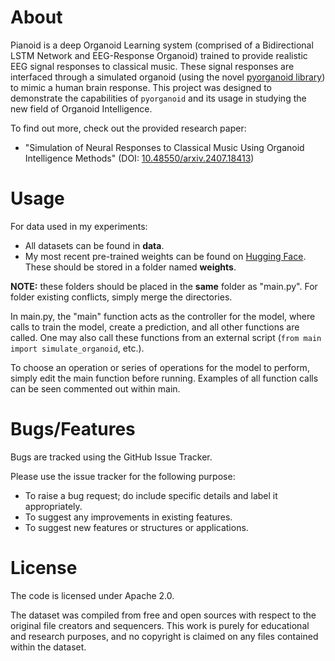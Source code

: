 # About
Pianoid is a deep Organoid Learning system (comprised of a Bidirectional LSTM Network and EEG-Response Organoid) trained to provide realistic EEG signal responses to classical music.
These signal responses are interfaced through a simulated organoid (using the novel [pyorganoid library](https://github.com/danielathome19/pyorganoid)) to mimic a human brain response.
This project was designed to demonstrate the capabilities of `pyorganoid` and its usage in studying the new field of Organoid Intelligence.

To find out more, check out the provided research paper:
  * "Simulation of Neural Responses to Classical Music Using Organoid Intelligence Methods" (DOI: [10.48550/arxiv.2407.18413](https://doi.org/10.48550/arxiv.2407.18413))

# Usage
For data used in my experiments:
  * All datasets can be found in **data**.
  * My most recent pre-trained weights can be found on [Hugging Face](https://huggingface.co/danielathome19/Pianoid-EEG-NN/blob/main/lstm_model.h5). These should be stored in a folder named **weights**.

**NOTE:** these folders should be placed in the **same** folder as "main.py". For folder existing conflicts, simply merge the directories.

In main.py, the "main" function acts as the controller for the model, where calls to train the model, create a prediction, and all other functions are called. One may also call these functions from an external script (`from main import simulate_organoid`, etc.).

To choose an operation or series of operations for the model to perform, simply edit the main function before running. Examples of all function calls can be seen commented out within main.

# Bugs/Features
Bugs are tracked using the GitHub Issue Tracker.

Please use the issue tracker for the following purpose:
  * To raise a bug request; do include specific details and label it appropriately.
  * To suggest any improvements in existing features.
  * To suggest new features or structures or applications.
  
# License
The code is licensed under Apache 2.0.

The dataset was compiled from free and open sources with respect to the original file creators and sequencers. This work is purely for educational and research purposes, and no copyright is claimed on any files contained within the dataset.
